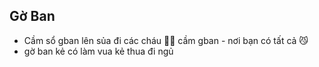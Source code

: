 ## Gờ Ban
+ Cầm sổ gban lên sủa đi các cháu 🐧😼 cầm gban - nơi bạn có tất cả 😼
+ gờ ban kẻ có làm vua kẻ thua đi ngủ
